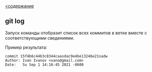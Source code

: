 [<содержание](./readme.md)
## git log

Запуск команды отобразит список всех коммитов в ветке вместе с соответствующими сведениями.

Пример результата:

```
commit 15f4b6c44b3c8344caasdac9e4be13246e21sadw
Author: Ivan Ivanov <vano@gmail.com>
Date:   Su Sep 1 14:16:45 2021 -0600
```
